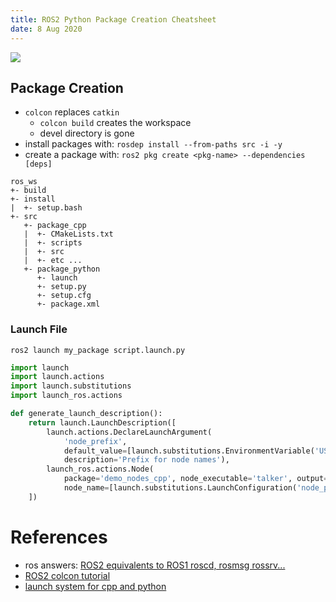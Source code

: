 ```yaml
---
title: ROS2 Python Package Creation Cheatsheet
date: 8 Aug 2020
---
```


![](ros2.png)

## Package Creation

- `colcon` replaces `catkin`
    - `colcon build` creates the workspace
    - devel directory is gone
- install packages with: `rosdep install --from-paths src -i -y`
- create a package with: `ros2 pkg create <pkg-name> --dependencies [deps]`

```
ros_ws
+- build
+- install
|  +- setup.bash
+- src
   +- package_cpp
   |  +- CMakeLists.txt
   |  +- scripts
   |  +- src
   |  +- etc ...
   +- package_python
      +- launch
      +- setup.py
      +- setup.cfg
      +- package.xml
```

### Launch File

`ros2 launch my_package script.launch.py`

```python
import launch
import launch.actions
import launch.substitutions
import launch_ros.actions

def generate_launch_description():
    return launch.LaunchDescription([
        launch.actions.DeclareLaunchArgument(
            'node_prefix',
            default_value=[launch.substitutions.EnvironmentVariable('USER'), '_'],
            description='Prefix for node names'),
        launch_ros.actions.Node(
            package='demo_nodes_cpp', node_executable='talker', output='screen',
            node_name=[launch.substitutions.LaunchConfiguration('node_prefix'), 'talker']),
    ])
```

# References

- ros answers: [ROS2 equivalents to ROS1 roscd, rosmsg rossrv...](https://answers.ros.org/question/358573/ros2-equivalents-to-ros1-roscd-rosmsg-rossrv/)
- [ROS2 colcon tutorial](https://index.ros.org//doc/ros2/Tutorials/Colcon-Tutorial/)
- [launch system for cpp and python](https://index.ros.org/doc/ros2/Tutorials/Launch-system/)
